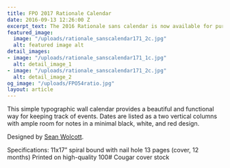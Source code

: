 ```yaml
---
title: FPO 2017 Rationale Calendar
date: 2016-09-13 12:26:00 Z
excerpt_text: The 2016 Rationale sans calendar is now available for purchase at [rationale-design.com/store](http://rationale-design.com/store).
featured_image:
  image: "/uploads/rationale_sanscalendar171_2c.jpg"
  alt: featured image alt
detail_images:
- image: "/uploads/rationale_sanscalendar171_1c.jpg"
  alt: detail_image_1
- image: "/uploads/rationale_sanscalendar171_2c.jpg"
  alt: detail_image_2
og_image: "/uploads/FPO54ratio.jpg"
layout: article
---
```


This simple typographic wall calendar provides a beautiful and functional way for keeping track of events. Dates are listed as a two vertical columns with ample room for notes in a minimal black, white, and red design.

Designed by [Sean Wolcott](http://rationale-design.com/store).

Specifications:
11x17” spiral bound with nail hole
13 pages (cover, 12 months)
Printed on high-quality 100# Cougar cover stock